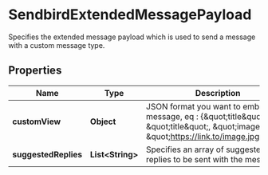 

# SendbirdExtendedMessagePayload

Specifies the extended message payload which is used to send a message with a custom message type.

## Properties

| Name | Type | Description | Notes |
|------------ | ------------- | ------------- | -------------|
|**customView** | **Object** | JSON format you want to embed in message, eq : {\&quot;title\&quot;: \&quot;title\&quot;, \&quot;image\&quot;: \&quot;https://link.to/image.jpg\&quot;} |  [optional] |
|**suggestedReplies** | **List&lt;String&gt;** | Specifies an array of suggested replies to be sent with the message. |  [optional] |



